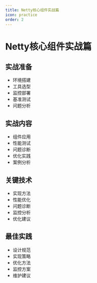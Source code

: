 ```yaml
---
title: Netty核心组件实战篇
icon: practice
order: 2
---
```


# Netty核心组件实战篇

## 实战准备
- 环境搭建
- 工具选型
- 监控部署
- 基准测试
- 问题分析

## 实战内容
- 组件应用
- 性能测试
- 问题诊断
- 优化实践
- 案例分析

## 关键技术
- 实现方法
- 性能优化
- 问题诊断
- 监控分析
- 优化建议

## 最佳实践
- 设计规范
- 实现策略
- 优化方法
- 监控方案
- 维护建议
